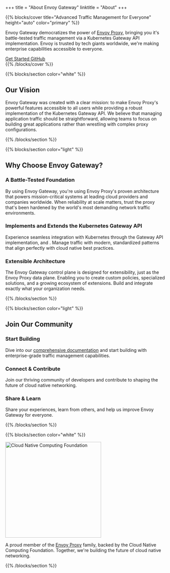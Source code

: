 +++
title = "About Envoy Gateway"
linktitle = "About"
+++

{{% blocks/cover title="Advanced Traffic Management for Everyone" height="auto" color="primary" %}}
<div class="container">
<p class="lead">
Envoy Gateway democratizes the power of <a href="https://www.envoyproxy.io/">Envoy Proxy</a>, bringing you it's battle-tested traffic management via a Kubernetes Gateway API implementation. Envoy is trusted by tech giants worldwide, we're making enterprise capabilities accessible to everyone.
</p>
<div class="mt-5">
<a class="btn btn-lg btn-glass me-3" href="/docs/tasks/quickstart/">
<i class="fas fa-rocket me-2"></i>Get Started
</a>
<a class="btn btn-lg btn-glass" href="https://github.com/envoyproxy/gateway">
<i class="fab fa-github me-2"></i>GitHub
</a>
</div>
</div>
{{% /blocks/cover %}}

{{% blocks/section color="white" %}}
<div class="row justify-content-center">
<div class="col-md-10">
<h2 class="text-center mb-5">Our Vision</h2>
<p class="text-center mb-5 lead">
Envoy Gateway was created with a clear mission: to make Envoy Proxy's powerful features accessible to all users while providing a robust implementation of the Kubernetes Gateway API. We believe that managing application
traffic should be straightforward, allowing teams to focus on building great applications rather than wrestling with complex proxy configurations.
</p

</div>
{{% /blocks/section %}}

{{% blocks/section color="light" %}}
<div class="col-12">
<h2 class="text-center mb-5">Why Choose Envoy Gateway?</h2>
</div>

<div class="feature-grid">
  <div class="feature-card">
    <div class="icon-container">
      <i class="fas fa-shield-alt"></i>
    </div>
    <h3>A Battle-Tested Foundation</h3>
    <p>By using Envoy Gateway, you're using Envoy Proxy's proven architecture that powers mission-critical systems at leading cloud providers and companies worldwide. When reliability at scale matters, trust the proxy that's been hardened by the world's most demanding network traffic environments.</p>
  </div>

  <div class="feature-card">
    <div class="icon-container">
      <i class="fas fa-cube"></i>
    </div>
    <h3>Implements and Extends the Kubernetes Gateway API </h3>
    <p>Experience seamless integration with Kubernetes through the Gateway API implementation, and . Manage traffic with modern, standardized patterns that align perfectly with cloud native best practices.</p>
  </div>

  <div class="feature-card">
    <div class="icon-container">
      <i class="fas fa-puzzle-piece"></i>
    </div>
    <h3>Extensible Architecture</h3>
    <p>The Envoy Gateway control plane is designed for extensibility, just as the Envoy Proxy data plane. Enabling you to create custom policies, specialized solutions, and a growing ecosystem of extensions. Build and integrate exactly what your organization needs.</p>
  </div>
</div>
{{% /blocks/section %}}



{{% blocks/section color="light" %}}
<div class="col-12">
<h2 class="text-center mb-5">Join Our Community</h2>
</div>

<div class="feature-grid">
  <div class="feature-card">
    <div class="icon-container">
      <i class="fas fa-book"></i>
    </div>
    <h3>Start Building</h3>
    <p>Dive into our <a href="/docs/">comprehensive documentation</a> and start building with enterprise-grade traffic management capabilities.</p>
  </div>

  <div class="feature-card">
    <div class="icon-container">
      <i class="fas fa-users"></i>
    </div>
    <h3>Connect & Contribute</h3>
    <p>Join our thriving community of developers and contribute to shaping the future of cloud native networking.</p>
  </div>

  <div class="feature-card">
    <div class="icon-container">
      <i class="fas fa-lightbulb"></i>
    </div>
    <h3>Share & Learn</h3>
    <p>Share your experiences, learn from others, and help us improve Envoy Gateway for everyone.</p>
  </div>
</div>
{{% /blocks/section %}}

{{% blocks/section color="white" %}}
<div class="cncf-section">
  <img src="/img/cncf.svg" alt="Cloud Native Computing Foundation" width="300">
  <p class="mt-4">
    A proud member of the <a href="https://www.envoyproxy.io/">Envoy Proxy</a> family, backed by the Cloud Native Computing Foundation. Together, we're building the future of cloud native networking.
  </p>
</div>
{{% /blocks/section %}}
